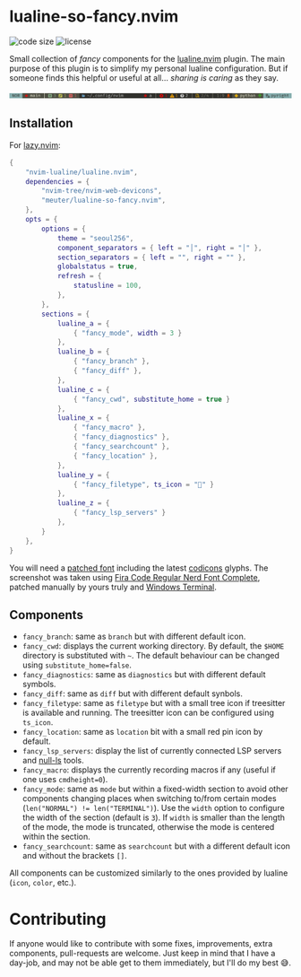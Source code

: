 # lualine-so-fancy.nvim

![code size](https://img.shields.io/github/languages/code-size/meuter/lualine-so-fancy.nvim?style=flat-square)
![license](https://img.shields.io/github/license/meuter/lualine-so-fancy.nvim?style=flat-square)

Small collection of _fancy_ components for the [lualine.nvim](https://github.com/nvim-lualine/lualine.nvim)
plugin. The main purpose of this plugin is to simplify my personal lualine configuration. But if someone finds
this helpful or useful at all... _sharing is caring_ as they say.

![Fancy!](/fancy.png?raw=true "Oh So Fancy")

## Installation

For [lazy.nvim](https://github.com/folke/lazy.nvim):

```lua
{
    "nvim-lualine/lualine.nvim",
    dependencies = {
        "nvim-tree/nvim-web-devicons",
        "meuter/lualine-so-fancy.nvim",
    },
    opts = {
        options = {
            theme = "seoul256",
            component_separators = { left = "│", right = "│" },
            section_separators = { left = "", right = "" },
            globalstatus = true,
            refresh = {
                statusline = 100,
            },
        },
        sections = {
            lualine_a = {
                { "fancy_mode", width = 3 }
            },
            lualine_b = {
                { "fancy_branch" },
                { "fancy_diff" },
            },
            lualine_c = {
                { "fancy_cwd", substitute_home = true }
            },
            lualine_x = {
                { "fancy_macro" },
                { "fancy_diagnostics" },
                { "fancy_searchcount" },
                { "fancy_location" },
            },
            lualine_y = {
                { "fancy_filetype", ts_icon = "" }
            },
            lualine_z = {
                { "fancy_lsp_servers" }
            },
        }
    },
}
```

You will need a [patched font](https://www.nerdfonts.com/) including the latest 
[codicons](https://github.com/microsoft/vscode-codicons) glyphs. The screenshot was taken using
[Fira Code Regular Nerd Font Complete](https://github.com/meuter/nvim/raw/dd8f5d064321606e8a4b156e07b6f7413e2a676a/font/Fira%20Code%20Regular%20Nerd%20Font%20Complete.ttf), 
patched manually by yours truly and [Windows Terminal](https://apps.microsoft.com/store/detail/windows-terminal/9N0DX20HK701).

## Components

- `fancy_branch`: same as `branch` but with different default icon.
- `fancy_cwd`: displays the current working directory. By default, the `$HOME` directory is substituted with `~`. 
  The default behaviour can be changed using `substitute_home=false`.
- `fancy_diagnostics`: same as `diagnostics` but with different default symbols.
- `fancy_diff`: same as `diff` but with different default synbols.
- `fancy_filetype`: same as `filetype` but with a small tree icon if treesitter is available and running. 
  The treesitter icon can be configured using `ts_icon`.
- `fancy_location`: same as `location` bit with a small red pin icon by default.
- `fancy_lsp_servers`: display the list of currently connected LSP servers and [null-ls](https://github.com/jose-elias-alvarez/null-ls.nvim) tools.
- `fancy_macro`: displays the currently recording macros if any (useful if one uses `cmdheight=0`).
- `fancy_mode`: same as `mode` but within a fixed-width section to avoid other components changing places when
  switching to/from certain modes (`len("NORMAL") != len("TERMINAL")`). Use the `width` option to configure the 
  width of the section (default is `3`). If `width` is smaller than the length of the mode, the mode is truncated,
  otherwise the mode is centered within the section.
- `fancy_searchcount`: same as `searchcount` but with a different default icon and without the brackets `[]`.

All components can be customized similarly to the ones provided by lualine (`icon`, `color`, etc.).

# Contributing

If anyone would like to contribute with some fixes, improvements, extra components, pull-requests are welcome. 
Just keep in mind that I have a day-job, and may not be able get to them immediately, but I'll do my best 😅.
